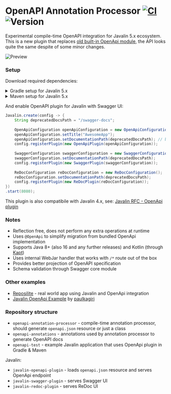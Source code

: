 # OpenAPI Annotation Processor [![CI](https://github.com/javalin/javalin-openapi/actions/workflows/gradle.yml/badge.svg)](https://github.com/javalin/javalin-openapi/actions/workflows/gradle.yml) ![Version](https://maven.reposilite.com/api/badge/latest/snapshots/io/javalin/openapi-annotations?color=A97BFF&name=Javalin%20OpenApi)
Experimental compile-time OpenAPI integration for Javalin 5.x ecosystem.
This is a new plugin that replaces [old built-in OpenApi module](https://github.com/javalin/javalin/tree/javalin-4x/javalin-openapi), 
the API looks quite the same despite of some minor changes.

![Preview](https://user-images.githubusercontent.com/4235722/122982162-d2344f80-d39a-11eb-9a93-e52b9b7b7b53.png)

### Setup

Download required dependencies:

<details>
    <summary>Gradle setup for Javalin 5.x</summary>

```groovy
repositories {
    maven { url 'https://maven.reposilite.com/releases' }
    // For snapshots
    maven { url 'https://maven.reposilite.com/snapshots' }
}

dependencies {
    def openapi = "5.0.0-SNAPSHOT"
    
    // For Java projects
    annotationProcessor("io.javalin:openapi-annotation-processor:$openapi")
    // For Kotlin projects
    kapt("io.javalin:openapi-annotation-processor:$openapi")

    implementation("io.javalin:javalin-openapi-plugin:$openapi") // for /openapi route with JSON scheme
    implementation("io.javalin:javalin-swagger-plugin:$openapi") // for Swagger UI
    implementation("io.javalin:javalin-redoc-plugin:$openapi") // for ReDoc UI
}
```

</details>

<details>
    <summary>Maven setup for Javalin 5.x</summary>

```xml
<project>
    <repositories>
        <!--Releases-->
        <repository>
            <id>reposilite-repository</id>
            <url>https://maven.reposilite.com/releases</url>
        </repository>
        <!-- Snapshots -->
        <repository>
            <id>reposilite-repository</id>
            <url>https://maven.reposilite.com/snapshots</url>
        </repository>
    </repositories>
    
    <dependencies>
        <!-- OpenApi plugin -->
        <dependency>
            <groupId>io.javalin</groupId>
            <artifactId>javalin-openapi-plugin</artifactId>
            <version>${javalin.version}</version>
        </dependency>
        <!-- Swagger plugin -->
        <dependency>
            <groupId>io.javalin</groupId>
            <artifactId>javalin-swagger-plugin</artifactId>
            <version>${javalin.version}</version>
        </dependency>
        <!-- ReDoc plugin -->
        <dependency>
            <groupId>io.javalin</groupId>
            <artifactId>javalin-redoc-plugin</artifactId>
            <version>${javalin.version}</version>
        </dependency>
        <dependency>
            <groupId>org.webjars.npm</groupId>
            <artifactId>redoc</artifactId>
            <version>2.0.0-rc.56</version>
            <exclusions>
                <exclusion>
                    <groupId>*</groupId>
                    <artifactId>*</artifactId>
                </exclusion>
            </exclusions>
        </dependency>
    </dependencies>
    
    <build>
        <pluginManagement>
            <plugins>
                <plugin>
                    <groupId>org.apache.maven.plugins</groupId>
                    <artifactId>maven-compiler-plugin</artifactId>
                    <version>3.10.1</version>
                    <configuration>
                        <annotationProcessorPaths>
                            <annotationProcessorPath>
                                <groupId>io.javalin</groupId>
                                <artifactId>openapi-annotation-processor</artifactId>
                                <version>${javalin.version}</version>
                            </annotationProcessorPath>
                        </annotationProcessorPaths>
                    </configuration>
                </plugin>
            </plugins>
        </pluginManagement>
    </build>
</project>
```

</details>

And enable OpenAPI plugin for Javalin with Swagger UI:

```java
Javalin.create(config -> {
    String deprecatedDocsPath = "/swagger-docs";
    
    OpenApiConfiguration openApiConfiguration = new OpenApiConfiguration();
    openApiConfiguration.setTitle("AwesomeApp");
    openApiConfiguration.setDocumentationPath(deprecatedDocsPath); // by default it's /openapi
    config.registerPlugin(new OpenApiPlugin(openApiConfiguration));
    
    SwaggerConfiguration swaggerConfiguration = new SwaggerConfiguration();
    swaggerConfiguration.setDocumentationPath(deprecatedDocsPath);
    config.registerPlugin(new SwaggerPlugin(swaggerConfiguration));
    
    ReDocConfiguration reDocConfiguration = new ReDocConfiguration();
    reDocConfiguration.setDocumentationPath(deprecatedDocsPath);
    config.registerPlugin(new ReDocPlugin(reDocConfiguration));
})
.start(8080);
```

This plugin is also compatibile with Javalin 4.x, see: [Javalin RFC - OpenApi plugin](https://github.com/javalin/javalin-openapi/tree/99fe1f8eb1df46a1687653bf433d082d7115d426)

### Notes
* Reflection free, does not perform any extra operations at runtime
* Uses `@OpenApi` to simplify migration from bundled OpenApi implementation
* Supports Java 8+ (also 16 and any further releases) and Kotlin (through [Kapt](https://kotlinlang.org/docs/kapt.html))
* Uses internal WebJar handler that works with `/*` route out of the box
* Provides better projection of OpenAPI specification
* Schema validation through Swagger core module

### Other examples
* [Reposilite](https://github.com/dzikoysk/reposilite) - real world app using Javalin and OpenApi integration
* [Javalin OpenApi Example](https://github.com/paulkagiri/JavalinOpenApiExample) by [paulkagiri](https://github.com/paulkagiri)

### Repository structure
* `openapi-annotation-processor` - compile-time annotation processor, should generate `openapi.json` resource or just a class
* `openapi-annotations` - annotations used by annotation processor to generate OpenAPI docs
* `openapi-test` - example Javalin application that uses OpenApi plugin in Gradle & Maven

Javalin:

* `javalin-openapi-plugin` - loads `openapi.json` resource and serves OpenApi endpoint
* `javalin-swagger-plugin` - serves Swagger UI
* `javalin-redoc-plugin` - serves ReDoc UI
